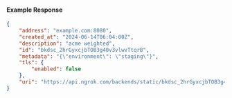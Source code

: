 <!-- Code generated for API Clients. DO NOT EDIT. -->

#### Example Response

```json
{
	"address": "example.com:8080",
	"created_at": "2024-06-14T06:04:00Z",
	"description": "acme weighted",
	"id": "bkdsc_2hrGyxcjbTOB3g40v3vlwvTtqrB",
	"metadata": "{\"environment\": \"staging\"}",
	"tls": {
		"enabled": false
	},
	"uri": "https://api.ngrok.com/backends/static/bkdsc_2hrGyxcjbTOB3g40v3vlwvTtqrB"
}
```
